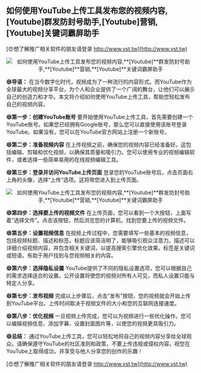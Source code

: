 ## **如何使用YouTube上传工具发布您的视频内容,**[Youtube]**群发防封号助手,**[Youtube]**营销,**[Youtube]**关键词霸屏助手**

[😍想了解推广相关软件的朋友请登录 http://www.vst.tw](http://www.vst.tw)

 <center><img src="https://vst.tw/MP4/tuiguang/png/8.png" alt="如何使用YouTube上传工具发布您的视频内容,**[Youtube]**群发防封号助手,**[Youtube]**营销,**[Youtube]**关键词霸屏助手"></center>

**😄导语：**
在当今数字化时代，视频成为了一种流行的内容形式。而YouTube作为全球最大的视频分享平台，为个人和企业提供了一个广阔的舞台，让他们可以展示自己的创造力和才华。本文将介绍如何使用YouTube上传工具，帮助您轻松发布自己的视频内容。

**😄第一步：创建YouTube账号**
要开始使用YouTube上传工具，首先需要创建一个YouTube账号。如果您已经拥有Google账号，那么您可以直接使用该账号登录YouTube。如果没有，您可以在YouTube官方网站上注册一个新账号。

**😄第二步：准备视频内容**
在上传视频之前，确保您的视频内容已经准备好。这包括编辑、剪辑和优化视频，以确保其质量和吸引力。您可以使用专业的视频编辑软件，或者选择一些简单易用的在线视频编辑工具。

**😄第三步：登录并访问YouTube上传页面**
登录您的YouTube账号后，点击页面右上角的头像，选择“上传”选项。这将带您进入到上传页面。

 <center><img src="https://vst.tw/MP4/tuiguang/png/5.png" alt="如何使用YouTube上传工具发布您的视频内容,**[Youtube]**群发防封号助手,**[Youtube]**营销,**[Youtube]**关键词霸屏助手"></center>

**😄第四步：选择要上传的视频文件**
在上传页面，您可以看到一个大按钮，上面写着“选择文件”。点击该按钮，然后浏览您的计算机，找到您要上传的视频文件。

**😄第五步：设置视频信息**
在视频上传过程中，您需要填写一些基本的视频信息，包括视频标题、描述和标签。标题应该简洁明了，能够吸引观众注意力。描述可以详细介绍视频内容，并包含相关关键词，以提高搜索引擎优化效果。标签是关键词或短语，有助于用户找到与您视频相关的内容。

**😄第六步：选择隐私设置**
YouTube提供了不同的隐私设置选项，您可以根据自己的需求选择适合的设置。公开设置将使您的视频对所有人可见，而私人设置只能与特定人分享。

**😄第七步：发布视频**
完成以上步骤后，点击“发布”按钮，您的视频就会开始上传到YouTube平台。上传时间取决于视频文件的大小和您的互联网连接速度。

**😄第八步：优化视频**
一旦视频上传完成，您可以为视频进行一些优化操作。您可以编辑视频信息、添加字幕、设置封面图片等，以使您的视频更具吸引力。

**😄总结：**
通过YouTube上传工具，您可以轻松地将自己的视频内容分享给全球观众。请确保遵守YouTube的社区准则和政策，不要上传违规或侵权内容。祝您在YouTube上取得成功，并享受与他人分享您的创作的乐趣！

[😍想了解推广相关软件的朋友请登录 http://www.vst.tw](http://www.vst.tw)




